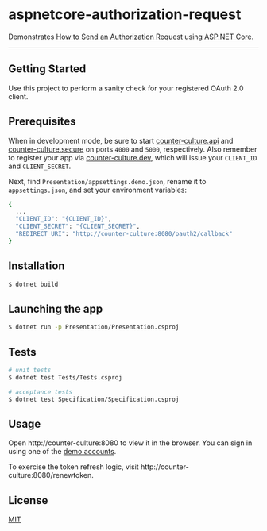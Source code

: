 # aspnetcore-authorization-request

Demonstrates [How to Send an Authorization Request](https://github.com/mrtillman/counter-culture.secure/wiki/How-To-Send-an-Authorization-Request) using [ASP.NET Core](https://docs.microsoft.com/en-us/aspnet/core/?view=aspnetcore-2.2).

---

## Getting Started

Use this project to perform a sanity check for your registered OAuth 2.0 client.

## Prerequisites

When in development mode, be sure to start [counter-culture.api](https://github.com/mrtillman/counter-culture.api) and [counter-culture.secure](https://github.com/mrtillman/counter-culture.secure) on ports `4000` and `5000`, respectively. Also remember to register your app via [counter-culture.dev](https://github.com/mrtillman/counter-culture.dev), which will issue your `CLIENT_ID` and `CLIENT_SECRET`.

Next, find `Presentation/appsettings.demo.json`, rename it to `appsettings.json`, and set your environment variables:

```sh
{
  ...
  "CLIENT_ID": "{CLIENT_ID}",
  "CLIENT_SECRET": "{CLIENT_SECRET}",
  "REDIRECT_URI": "http://counter-culture:8080/oauth2/callback"
}
```

## Installation

```bash
$ dotnet build
```

## Launching the app

```bash
$ dotnet run -p Presentation/Presentation.csproj
```

## Tests

```bash
# unit tests
$ dotnet test Tests/Tests.csproj

# acceptance tests
$ dotnet test Specification/Specification.csproj
```

## Usage

Open http://counter-culture:8080 to view it in the browser. You can sign in using one of the [demo accounts](https://github.com/mrtillman/counter-culture.secure/blob/master/README.md#usage).

To exercise the token refresh logic, visit http://counter-culture:8080/renewtoken.

## License

[MIT](https://github.com/mrtillman/aspnetcore-authorization-request/blob/master/LICENSE)
